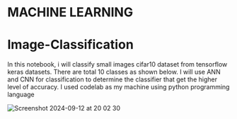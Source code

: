 # MACHINE LEARNING
# Image-Classification

In this notebook, i will classify small images cifar10 dataset from
tensorflow keras datasets. There are total 10 classes as shown
below. I will use ANN and CNN for classification to determine the
classifier that get the higher level of accuracy. I used codelab as
my machine using python programming language

![Screenshot 2024-09-12 at 20 02 30](https://github.com/user-attachments/assets/74af053c-282e-4564-b426-116a7e765cb3)
